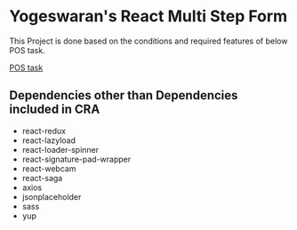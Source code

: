 # Yogeswaran's React Multi Step Form

This Project is done based on the conditions and required features of below POS task.

[POS task](https://docs.google.com/presentation/d/e/2PACX-1vTw-kIUQIMRZYBiSgjpQjtMVGtxdPZ43AcamPCKbS2D_tb_kHW9iiybM6ucPHc1AIpLD6_l8j4xXMWS/pub?start=false&loop=false&delayms=3000&slide=id.p1)

## Dependencies other than Dependencies included in CRA

- react-redux
- react-lazyload
- react-loader-spinner
- react-signature-pad-wrapper
- react-webcam
- react-saga
- axios
- jsonplaceholder
- sass
- yup
